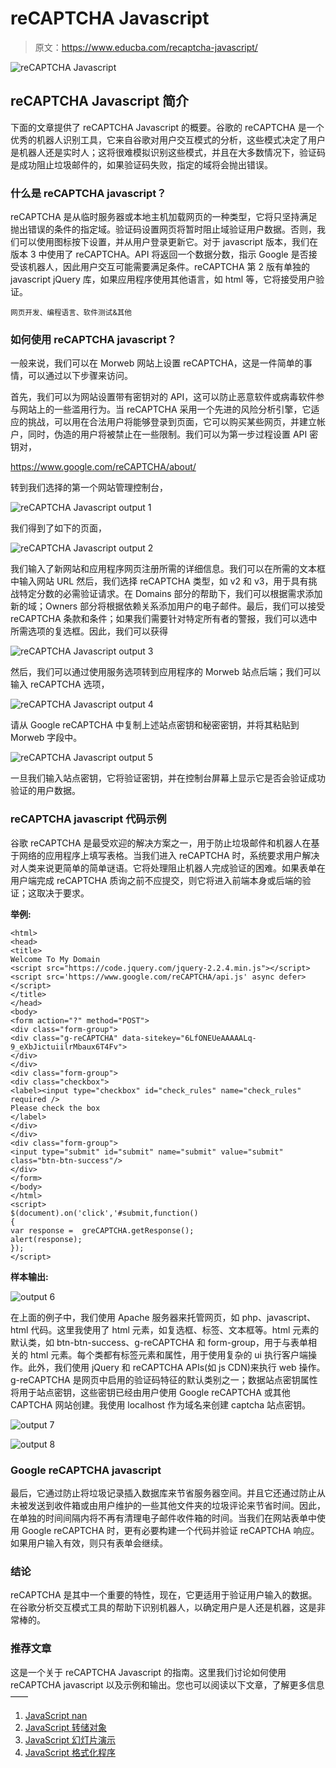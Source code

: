 # reCAPTCHA Javascript

> 原文：<https://www.educba.com/recaptcha-javascript/>

![reCAPTCHA Javascript](img/9f5ac41b306e7137b2ac58355a493fb8.png)



## reCAPTCHA Javascript 简介

下面的文章提供了 reCAPTCHA Javascript 的概要。谷歌的 reCAPTCHA 是一个优秀的机器人识别工具，它来自谷歌对用户交互模式的分析，这些模式决定了用户是机器人还是实时人；这将很难模拟识别这些模式，并且在大多数情况下，验证码是成功阻止垃圾邮件的，如果验证码失败，指定的域将会抛出错误。

### 什么是 reCAPTCHA javascript？

reCAPTCHA 是从临时服务器或本地主机加载网页的一种类型，它将只坚持满足抛出错误的条件的指定域。验证码设置网页将暂时阻止域验证用户数据。否则，我们可以使用图标按下设置，并从用户登录更新它。对于 javascript 版本，我们在版本 3 中使用了 reCAPTCHA。API 将返回一个数据分数，指示 Google 是否接受该机器人，因此用户交互可能需要满足条件。reCAPTCHA 第 2 版有单独的 javascript jQuery 库，如果应用程序使用其他语言，如 html 等，它将接受用户验证。

<small>网页开发、编程语言、软件测试&其他</small>

### 如何使用 reCAPTCHA javascript？

一般来说，我们可以在 Morweb 网站上设置 reCAPTCHA，这是一件简单的事情，可以通过以下步骤来访问。

首先，我们可以为网站设置带有密钥对的 API，这可以防止恶意软件或病毒软件参与网站上的一些滥用行为。当 reCAPTCHA 采用一个先进的风险分析引擎，它适应的挑战，可以用在合法用户将能够登录到页面，它可以购买某些网页，并建立帐户，同时，伪造的用户将被禁止在一些限制。我们可以为第一步过程设置 API 密钥对，

https://www.google.com/reCAPTCHA/about/

转到我们选择的第一个网站管理控制台，

![reCAPTCHA Javascript output 1](img/58c3f583492569bd6d715db36c87fcbc.png)



我们得到了如下的页面，

![reCAPTCHA Javascript output 2](img/faae285022be2c8bf5ce16a1b701531c.png)



我们输入了新网站和应用程序网页注册所需的详细信息。我们可以在所需的文本框中输入网站 URL 然后，我们选择 reCAPTCHA 类型，如 v2 和 v3，用于具有挑战特定分数的必需验证请求。在 Domains 部分的帮助下，我们可以根据需求添加新的域；Owners 部分将根据依赖关系添加用户的电子邮件。最后，我们可以接受 reCAPTCHA 条款和条件；如果我们需要针对特定所有者的警报，我们可以选中所需选项的复选框。因此，我们可以获得

![reCAPTCHA Javascript output 3](img/e8497c3df59940a349eacec2915e3c5c.png)



然后，我们可以通过使用服务选项转到应用程序的 Morweb 站点后端；我们可以输入 reCAPTCHA 选项，

![reCAPTCHA Javascript output 4](img/aa83bfde81af3654c8214b26a9f90274.png)



请从 Google reCAPTCHA 中复制上述站点密钥和秘密密钥，并将其粘贴到 Morweb 字段中。

![reCAPTCHA Javascript output 5](img/6d2365f58637b546df38820b5ef46753.png)



一旦我们输入站点密钥，它将验证密钥，并在控制台屏幕上显示它是否会验证成功验证的用户数据。

### reCAPTCHA javascript 代码示例

谷歌 reCAPTCHA 是最受欢迎的解决方案之一，用于防止垃圾邮件和机器人在基于网络的应用程序上填写表格。当我们进入 reCAPTCHA 时，系统要求用户解决对人类来说更简单的简单谜语。它将处理阻止机器人完成验证的困难。如果表单在用户端完成 reCAPTCHA 质询之前不应提交，则它将进入前端本身或后端的验证；这取决于要求。

**举例:**

```
<html>
<head>
<title>
Welcome To My Domain
<script src="https://code.jquery.com/jquery-2.2.4.min.js"></script>
<script src='https://www.google.com/reCAPTCHA/api.js' async defer></script>
</title>
</head>
<body>
<form action="?" method="POST">
<div class="form-group">
<div class="g-reCAPTCHA" data-sitekey="6LfONEUeAAAAALq-9_eXbJictuiilrMbaux6T4Fv">
</div>
</div>
<div class="form-group">
<div class="checkbox">
<label><input type="checkbox" id="check_rules" name="check_rules" required />
Please check the box
</label>
</div>
</div>
<div class="form-group">
<input type="submit" id="submit" name="submit" value="submit" class="btn-btn-success"/>
</div>
</form>
</body>
</html>
<script>
$(document).on('click','#submit,function()
{
var response =  greCAPTCHA.getResponse();
alert(response);
});
</script>
```

**样本输出:**

![output 6](img/33ec552a2b3a3218eda6908eebad569a.png)



在上面的例子中，我们使用 Apache 服务器来托管网页，如 php、javascript、html 代码。这里我使用了 html 元素，如复选框、标签、文本框等。html 元素的默认类，如 btn-btn-success、g-reCAPTCHA 和 form-group，用于与表单相关的 html 元素。每个类都有标签元素和属性，用于使用复杂的 ui 执行客户端操作。此外，我们使用 jQuery 和 reCAPTCHA APIs(如 js CDN)来执行 web 操作。g-reCAPTCHA 是网页中启用的验证码特征的默认类别之一；数据站点密钥属性将用于站点密钥，这些密钥已经由用户使用 Google reCAPTCHA 或其他 CAPTCHA 网站创建。我使用 localhost 作为域名来创建 captcha 站点密钥。

![output 7](img/227965aa92b31aae221190ab39ee64e7.png)



![output 8](img/beb278f776922b38cce81934e8e39ebb.png)



### Google reCAPTCHA javascript

最后，它通过防止将垃圾记录插入数据库来节省服务器空间。并且它还通过防止从未被发送到收件箱或由用户维护的一些其他文件夹的垃圾评论来节省时间。因此，在单独的时间间隔内将不再有清理电子邮件收件箱的时间。当我们在网站表单中使用 Google reCAPTCHA 时，更有必要构建一个代码并验证 reCAPTCHA 响应。如果用户输入有效，则只有表单会继续。

### 结论

reCAPTCHA 是其中一个重要的特性，现在，它更适用于验证用户输入的数据。在谷歌分析交互模式工具的帮助下识别机器人，以确定用户是人还是机器，这是非常棒的。

### 推荐文章

这是一个关于 reCAPTCHA Javascript 的指南。这里我们讨论如何使用 reCAPTCHA javascript 以及示例和输出。您也可以阅读以下文章，了解更多信息——

1.  [JavaScript nan](https://www.educba.com/javascript-nan/)
2.  [JavaScript 转储对象](https://www.educba.com/javascript-dump-object/)
3.  [JavaScript 幻灯片演示](https://www.educba.com/slideshow-in-javascript/)
4.  [JavaScript 格式化程序](https://www.educba.com/javascript-formatter/)





